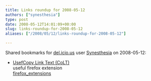 ```yaml
---
title: Links roundup for 2008-05-12
authors: ["synesthesia"]
type: post
date: 2008-05-12T14:01:09+00:00
slug: links-roundup-for-2008-05-12 
aliases: ["/2008/05/12/links-roundup-for-2008-05-12"]

---
```

Shared bookmarks for [del.icio.us][1] user [Synesthesia][2] on 2008-05-12:

  * [UsefCopy Link Text (CoLT)][3]  
    useful firefox extension  
    [firefox_extensions][4]

 [1]: https://del.icio.us/
 [2]: https://del.icio.us/synesthesia
 [3]: https://www.borngeek.com/firefox/colt
 [4]: https://del.icio.us/synesthesia/firefox_extensions